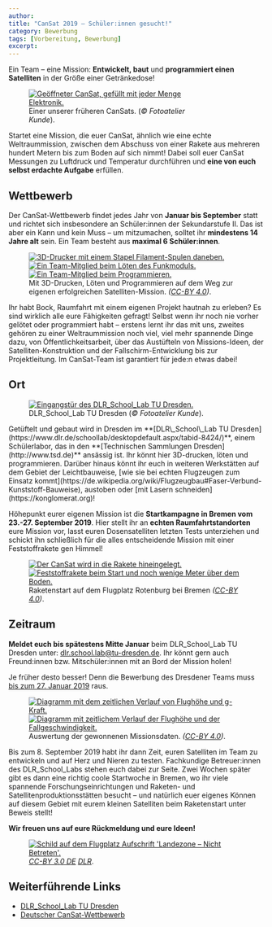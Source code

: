```yaml
---
author:
title: "CanSat 2019 – Schüler:innen gesucht!"
category: Bewerbung
tags: [Vorbereitung, Bewerbung]
excerpt:
---
```

Ein Team – eine Mission: **Entwickelt, baut** und **programmiert einen Satelliten** in der Größe einer Getränkedose!

<figure style="max-width: 350px" class="align-right">
    <a href="/assets/images/posts/2018-12-18-CanSat-2019/cansat_AKF_4771_fotoatelier_kunde_1280px.jpg"><img src="/assets/images/posts/2018-12-18-CanSat-2019/cansat_AKF_4771_fotoatelier_kunde_1280px.jpg" alt="Geöffneter CanSat, gefüllt mit jeder Menge Elektronik."></a>
    <figcaption>Einer unserer früheren CanSats. (<i>© Fotoatelier Kunde</i>).</figcaption>
</figure>

Startet eine Mission, die euer CanSat, ähnlich wie eine echte Weltraummission, zwischen dem Abschuss von einer Rakete aus mehreren hundert Metern bis zum Boden auf sich nimmt! Dabei soll euer CanSat Messungen zu Luftdruck und Temperatur durchführen und **eine von euch selbst erdachte Aufgabe** erfüllen.

## Wettbewerb

Der CanSat-Wettbewerb findet jedes Jahr von **Januar bis September** statt und richtet sich insbesondere an Schüler:innen der Sekundarstufe II. Das ist aber ein Kann und kein Muss – um mitzumachen, solltet ihr **mindestens 14 Jahre alt** sein. Ein Team besteht aus **maximal 6 Schüler:innen**.

<figure class="third">
    <a href="/assets/images/posts/2018-12-18-CanSat-2019/3d-druck_IMG_20160909_153250570_positune_1280px.jpg"><img src="/assets/images/posts/2018-12-18-CanSat-2019/3d-druck_IMG_20160909_153250570_positune_1280px.jpg" alt="3D-Drucker mit einem Stapel Filament-Spulen daneben." /></a>
    <a href="/assets/images/posts/2018-12-18-CanSat-2019/loeten_IMG_3502_positune_1280px.JPG"><img src="/assets/images/posts/2018-12-18-CanSat-2019/loeten_IMG_3502_positune_1280px.JPG" alt="Ein Team-Mitglied beim Löten des Funkmoduls." /></a>
    <a href="/assets/images/posts/2018-12-18-CanSat-2019/programmieren_IMG_5816_positune_1280px.JPG"><img src="/assets/images/posts/2018-12-18-CanSat-2019/programmieren_IMG_5816_positune_1280px.JPG" alt="Ein Team-Mitglied beim Programmieren." /></a>
    <figcaption>Mit 3D-Drucken, Löten und Programmieren auf dem Weg zur eigenen erfolgreichen Satelliten-Mission. <i>(<a href="https://creativecommons.org/licenses/by/4.0/">CC-BY 4.0</a>)</i>.</figcaption>
</figure>

Ihr habt Bock, Raumfahrt mit einem eigenen Projekt hautnah zu erleben? Es sind wirklich alle eure Fähigkeiten gefragt! Selbst wenn ihr noch nie vorher gelötet oder programmiert habt – erstens lernt ihr das mit uns, zweites gehören zu einer Weltraummission noch viel, viel mehr spannende Dinge dazu, von Öffentlichkeitsarbeit, über das Austüfteln von Missions-Ideen, der Satelliten-Konstruktion und der Fallschirm-Entwicklung bis zur Projektleitung. Im CanSat-Team ist garantiert für jede:n etwas dabei!

## Ort
<figure style="max-width: 350px" class="align-left">
    <a href="/assets/images/posts/2018-12-18-CanSat-2019/dlr_school_lab_tu_dresden_AKF_4802_fotoatelier_kunde_1280px.jpg"><img src="/assets/images/posts/2018-12-18-CanSat-2019/dlr_school_lab_tu_dresden_AKF_4802_fotoatelier_kunde_1280px.jpg" alt="Eingangstür des DLR_School_Lab TU Dresden."></a>
    <figcaption>DLR_School_Lab TU Dresden (<i>© Fotoatelier Kunde</i>).</figcaption>
</figure>
Getüftelt und gebaut wird in Dresden im **[DLR\_School\_Lab TU Dresden](https://www.dlr.de/schoollab/desktopdefault.aspx/tabid-8424/)**, einem Schülerlabor, das in den **[Technischen Sammlungen Dresden](http://www.tsd.de)** ansässig ist. Ihr könnt hier 3D-drucken, löten und programmieren. Darüber hinaus könnt ihr euch in weiteren Werkstätten auf dem Gebiet der Leichtbauweise, [wie sie bei echten Flugzeugen zum Einsatz kommt](https://de.wikipedia.org/wiki/Flugzeugbau#Faser-Verbund-Kunststoff-Bauweise), austoben oder [mit Lasern schneiden](https://konglomerat.org)!

Höhepunkt eurer eigenen Mission ist die **Startkampagne in Bremen vom 23.-27. September 2019**. Hier stellt ihr an **echten Raumfahrtstandorten** eure Mission vor, lasst euren Dosensatelliten letzten Tests unterziehen und schickt ihn schließlich für die alles entscheidende Mission mit einer Feststoffrakete gen Himmel!

<figure class="half">
    <a href="/assets/images/posts/2018-12-18-CanSat-2019/rakete_cansat_DSC01999_mj_1280px.JPG"><img src="/assets/images/posts/2018-12-18-CanSat-2019/rakete_cansat_DSC01999_mj_1280px.JPG" alt="Der CanSat wird in die Rakete hineingelegt." /></a>
    <a href="/assets/images/posts/2018-12-18-CanSat-2019/raketenstart_IMG_7971_fw_1280px.JPG"><img src="/assets/images/posts/2018-12-18-CanSat-2019/raketenstart_IMG_7971_fw_1280px.JPG" alt="Feststoffrakete beim Start und noch wenige Meter über dem Boden." /></a>
    <figcaption>Raketenstart auf dem Flugplatz Rotenburg bei Bremen <i>(<a href="https://creativecommons.org/licenses/by/4.0/">CC-BY 4.0</a>)</i>.</figcaption>
</figure>

## Zeitraum

**Meldet euch bis spätestens Mitte Januar** beim DLR\_School\_Lab TU Dresden unter: [dlr.school.lab@tu-dresden.de](mailto:dlr.school.lab@tu-dresden.de). Ihr könnt gern auch Freund:innen bzw. Mitschüler:innen mit an Bord der Mission holen!

Je früher desto besser! Denn die Bewerbung des Dresdener Teams muss [bis zum 27. Januar 2019](https://www.cansat.de/informationen-termine-2018) raus.

<figure class="half">
    <a href="/assets/images/posts/2018-12-18-CanSat-2019/06_bmp_mpu_start1_xkcd.png"><img src="/assets/images/posts/2018-12-18-CanSat-2019/06_bmp_mpu_start1_xkcd.png" alt="Diagramm mit dem zeitlichen Verlauf von Flughöhe und g-Kraft." /></a>
    <a href="/assets/images/posts/2018-12-18-CanSat-2019/08_bmp_vel_start2_xkcd.png"><img src="/assets/images/posts/2018-12-18-CanSat-2019/08_bmp_vel_start2_xkcd.png" alt="Diagramm mit zeitlichem Verlauf der Flughöhe und der Fallgeschwindigkeit." /></a>
    <figcaption>Auswertung der gewonnenen Missionsdaten. <i>(<a href="https://creativecommons.org/licenses/by/4.0/">CC-BY 4.0</a>)</i>.</figcaption>
</figure>

Bis zum 8. September 2019 habt ihr dann Zeit, euren Satelliten im Team zu entwickeln und auf Herz und Nieren zu testen. Fachkundige Betreuer:innen des DLR\_School\_Labs stehen euch dabei zur Seite. Zwei Wochen später gibt es dann eine richtig coole Startwoche in Bremen, wo ihr viele spannende Forschungseinrichtungen und Raketen- und Satellitenproduktionsstätten besucht – und natürlich euer eigenes Können auf diesem Gebiet mit eurem kleinen Satelliten beim Raketenstart unter Beweis stellt!

**Wir freuen uns auf eure Rückmeldung und eure Ideen!**

<figure>
    <a href="/assets/images/posts/2018-12-18-CanSat-2019/landezone_nicht_betreten_c98d44_4fa75f3b9a984f0f86b478f925dc876a_mv2_d_4256_2832_s_4_2_DLR_CC-BY_3.0_DE.jpg"><img src="/assets/images/posts/2018-12-18-CanSat-2019/landezone_nicht_betreten_c98d44_4fa75f3b9a984f0f86b478f925dc876a_mv2_d_4256_2832_s_4_2_DLR_CC-BY_3.0_DE.jpg" alt="Schild auf dem Flugplatz Aufschrift 'Landezone – Nicht Betreten'."></a>
    <figcaption><i><a href="https://creativecommons.org/licenses/by/3.0/de/">CC-BY 3.0 DE</a> <a href="https://www.cansat.de/raketenstart-2014?lightbox=dataItem-jb2lbe2d1">DLR</a></i>.</figcaption>
</figure>

## Weiterführende Links

- [DLR_School_Lab TU Dresden](https://www.dlr.de/schoollab/desktopdefault.aspx/tabid-8424/)
- [Deutscher CanSat-Wettbewerb](https://www.cansat.de)
